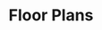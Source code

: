 ---
title: Floor Plans
menu:
  main:
    weight: 1
  company:
seo:
  page_title:
  meta_description:
  featured_image: /uploads/
  featured_image_alt:
hero:
  enabled: true
  heading: Floor Plans
  body: >-
    Custom floor plans that offer you the ability to modify details to fit your family’s needs. From custom mother-in-law suites to home gyms, we can make most anything happen!

  button: true
  button_url: /projects
  button_text: See Our Plans
  image_url: /uploads/
  image_alt:
intro:
  enabled: false
  heading:
  body: >-

  button: true
  button_url:
  button_text:
---
